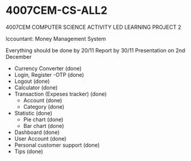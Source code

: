 # 4007CEM-CS-ALL2
4007CEM COMPUTER SCIENCE ACTIVITY LED LEARNING PROJECT 2


Iccountant: Money Management System 

Everything should be done by 20/11
Report by 30/11
Presentation on 2nd December

- Currency Converter (done)
- Login, Register -OTP (done)
- Logout (done)
- Calculator (done)
- Transaction (Expeses tracker) (done)
  - Account (done)
  - Category (done)
- Statistic (done)
  - Pie chart (done)
  - Bar chart (done)
- Dashboard (done)
- User Account (done)
-	Personal customer support (done)
- Tips (done)
